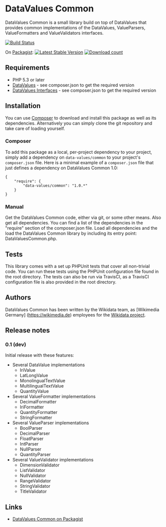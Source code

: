 # DataValues Common

DataValues Common is a small library build on top of DataValues that provides common
implementations of the DataValues, ValueParsers, ValueFormatters and ValueValidators interfaces.

[![Build Status](https://secure.travis-ci.org/DataValues/Common.png?branch=master)](http://travis-ci.org/DataValues/Common)

On [Packagist](https://packagist.org/packages/data-values/common):
[![Latest Stable Version](https://poser.pugx.org/data-values/common/version.png)](https://packagist.org/packages/data-values/common)
[![Download count](https://poser.pugx.org/data-values/common/d/total.png)](https://packagist.org/packages/data-values/common)

## Requirements

* PHP 5.3 or later
* [DataValues](https://github.com/DataValues/DataValues) -
see composer.json to get the required version
* [DataValues Interfaces](https://github.com/DataValues/Interfaces) -
see composer.json to get the required version

## Installation

You can use [Composer](http://getcomposer.org/) to download and install
this package as well as its dependencies. Alternatively you can simply clone
the git repository and take care of loading yourself.

### Composer

To add this package as a local, per-project dependency to your project, simply add a
dependency on `data-values/common` to your project's `composer.json` file.
Here is a minimal example of a `composer.json` file that just defines a dependency on
DataValues Common 1.0:

    {
        "require": {
            "data-values/common": "1.0.*"
        }
    }

### Manual

Get the DataValues Common code, either via git, or some other means. Also get all dependencies.
You can find a list of the dependencies in the "require" section of the composer.json file.
Load all dependencies and the load the DataValues Common library by including its entry point:
DataValuesCommon.php.

## Tests

This library comes with a set up PHPUnit tests that cover all non-trivial code. You can run these
tests using the PHPUnit configuration file found in the root directory. The tests can also be run
via TravisCI, as a TravisCI configuration file is also provided in the root directory.

## Authors

DataValues Common has been written by the Wikidata team, as [Wikimedia Germany]
(https://wikimedia.de) employees for the [Wikidata project](https://wikidata.org/).

## Release notes

### 0.1 (dev)

Initial release with these features:

* Several DataValue implementations
	* IriValue
	* LatLongValue
	* MonolingualTextValue
	* MultilingualTextValue
	* QuantityValue
* Several ValueFormatter implementations
	* DecimalFormatter
	* IriFormatter
	* QuantityFormatter
	* StringFormatter
* Several ValueParser implementations
	* BoolParser
	* DecimalParser
	* FloatParser
	* IntParser
	* NullParser
	* QuantityParser
* Several ValueValidator implementations
	* DimensionValidator
	* ListValidator
	* NullValidator
	* RangeValidator
	* StringValidator
	* TitleValidator

## Links

* [DataValues Common on Packagist](https://packagist.org/packages/data-values/common)
